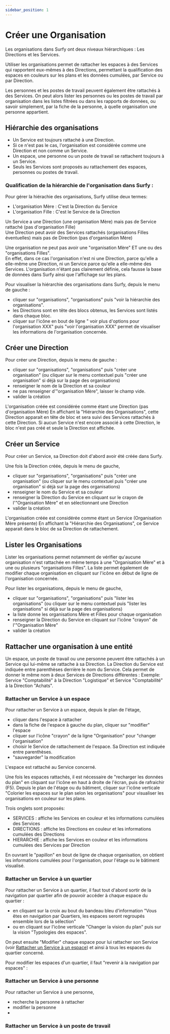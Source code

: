 ```yaml
---
sidebar_position: 1
---
```

# Créer une Organisation

Les organisations dans Surfy ont deux niveaux hiérarchiques : Les Directions et les Services.

Utiliser les organisations permet de rattacher les espaces à des Services qui rapportent eux-mêmes à des Directions, permettant la qualification des espaces en couleurs sur les plans et les données cumulées, par Service ou par Direction.

Les personnes et les postes de travail peuvent également être rattachés à des Services.
On peut alors lister les personnes ou les postes de travail par organisation dans les listes filtrées ou dans les rapports de données, ou savoir simplement, par la fiche de la personne, à quelle organisation une personne appartient.


<Youtube code="bvOEaYs1prg"/>



## Hiérarchie des organisations



-   Un Service est toujours rattaché à une Direction.
-   Si ce n'est pas le cas, l'organisation est considérée comme une Direction et non comme un Service.
-   Un espace, une personne ou un poste de travail se rattachent toujours à un Service.
-   Seuls les Services sont proposés au rattachement des espaces, personnes ou postes de travail.


### Qualification de la hiérarchie de l'organisation dans Surfy :

Pour gérer la hiérachie des organisations, Surfy utilise deux termes:

-   L'organisation Mère : C'est la Direction du Service
-   L'organisation Fille : C'est le Service de la Direction

Un Service a une Direction (une organisation Mère) mais pas de Service rattaché (pas d'organisation Fille)                                  
Une Direction peut avoir des Services rattachés (organisations Filles éventuelles) mais pas de Direction (pas d'organisation Mère) 

Une organisation ne peut pas avoir une "organisation Mère" ET une ou des "organisations Filles".                                        
En effet, dans ce cas l'organisation n'est ni une Direction, parce qu'elle a elle-même une Direction, ni un Service parce qu'elle a elle-même des Services. L'organisation n'étant pas clairement définie, cela fausse la base de données dans Surfy ainsi que l'affichage sur les plans.

Pour visualiser la hiérarchie des organisations dans Surfy, depuis le menu de gauche :

-   cliquer sur "organisations", "organisations" puis "voir la hiérarchie des organisations".
-   les Directions sont en tête des blocs obtenus, les Services sont listés dans chaque bloc.
-   cliquer sur l'icône en bout de ligne " voir plus d'options pour l'organisation XXX" puis "voir l'organisation XXX" permet de visualiser les informations de l'organisation concernée.

## Créer une Direction

Pour créer une Direction, depuis le menu de gauche :

-   cliquer sur "organisations", "organisations" puis "créer une organisation" (ou cliquer sur le menu contextuel puis "créer une organisation" si déjà sur la page des organisations)
-   renseigner le nom de la Direction et sa couleur
-   ne pas renseigner d'"organisation Mère", laisser le champ vide.
-   valider la création

L'organisation créée est considérée comme étant une Direction (pas d'organisation Mère)
En affichant la "Hiérarchie des Organisations", cette Direction apparait en tête de bloc et sera suivi des Services rattachés à cette Direction. Si aucun Service n'est encore associé à cette Direction, le bloc n'est pas créé et seule la Direction est affichée.

## Créer un Service

Pour créer un Service, sa Direction doit d'abord avoir été créée dans Surfy. 

Une fois la Direction créée, depuis le menu de gauche,

-   cliquer sur "organisations", "organisations" puis "créer une organisation" (ou cliquer sur le menu contextuel puis "créer une organisation" si déjà sur la page des organisations)
-   renseigner le nom du Service et sa couleur
-   renseigner la Direction du Service en cliquant sur le crayon de l'"Organisation Mère" et en sélectionnant une Direction
-   valider la création

L'organisation créée est considérée comme étant un Service (Organisation Mère présente)
En affichant la "Hiérarchie des Organisations", ce Service apparait dans le bloc de sa Direction de rattachement.


## Lister les Organisations

Lister les organisations permet notamment de vérifier qu'aucune organisation n'est rattachée en même temps à une "Organisation Mère" et à une ou plusieurs "organisations Filles".
La liste permet également de modifier chaque organisation en cliquant sur l'icône en début de ligne de l'organisation concernée.

Pour lister les organisations, depuis le menu de gauche,

-   cliquer sur "organisations", "organisations" puis "lister les organisations" (ou cliquer sur le menu contextuel puis "lister les organisations" si déjà sur la page des organisations)
-   la liste donne les organisations Mère et Filles pour chaque organisation
-   renseigner la Direction du Service en cliquant sur l'icône "crayon" de l'"Organisation Mère"
-   valider la création

## Rattacher une organisation à une entité

Un espace, un poste de travail ou une personne peuvent être rattachés à un Service qui lui-même se rattache à sa Direction.
La Direction du Service est indiquée entre parenthèses derrière le nom du Service. Cela permet de donner le même nom à deux Services de Directions différentes : Exemple: Service "Comptabilité" à la Direction "Logistique" et Service "Comptabilité" à la Direction "Achats".


### Rattacher un Service à un espace

Pour rattacher un Service à un espace, depuis le plan de l'étage,

-   cliquer dans l'espace à rattacher
-   dans la fiche de l'espace à gauche du plan, cliquer sur "modifier" l'espace
-   cliquer sur l'icône "crayon" de la ligne "Organisation" pour "changer l'organisation"
-   choisir le Service de rattachement de l'espace. Sa Direction est indiquée entre parenthèses.
-   "sauvegarder" la modification

L'espace est rattaché au Service concerné.

Une fois les espaces rattachés, il est nécessaire de "recharger les données du plan" en cliquant sur l'icône en haut à droite de l'écran, puis de rafraichir (F5).
Depuis le plan de l'étage ou du bâtiment, cliquer sur l'icône verticale "Colorier les espaces sur le plan selon les organisations" pour visualiser les organisations en couleur sur les plans.

Trois onglets sont proposés:
-   SERVICES : affiche les Services en couleur et les informations cumulées des Services
-   DIRECTIONS : affiche les Directions en couleur et les informations cumulées des Directions
-   HIERARCHIE : affiche les Services en couleur et les informations cumulées des Services par Direction

En ouvrant le "papillon" en bout de ligne de chaque organisation, on obtient les informations cumulées pour l'organisation, pour l'étage ou le bâtiment visualisé.

### Rattacher un Service à un quartier

Pour rattacher un Service à un quartier, il faut tout d'abord sortir de la navigation par quartier afin de pouvoir accéder à chaque espace du quartier :

-   en cliquant sur la croix au bout du bandeau bleu d'information "Vous êtes en navigation par Quartiers, les espaces seront regroupés ensemble lors de la sélection"
-   ou en cliquant sur l'icône verticale "Changer la vision du plan" puis sur la vision "Typologies des espaces".

On peut ensuite "Modifier" chaque espace pour lui rattacher son Service (voir [Rattacher un Service à un espace](https://help.surfy.pro/docs/organization/create#rattacher-un-service-%C3%A0-un-espace)) et ainsi à tous les espaces du quartier concerné.

Pour modifier les espaces d'un quartier, il faut "revenir à la navigation par espaces" :

 


### Rattacher un Service à une personne

Pour rattacher un Service à une personne,

-   recherche la personne à rattacher
-   modifier la personne
-   

### Rattacher un Service à un poste de travail



